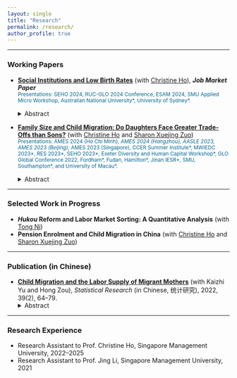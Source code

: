 ```yaml
---
layout: single
title: "Research"
permalink: /research/
author_profile: true
---
```



------
### Working Papers
- [**Social Institutions and Low Birth Rates**](https://yutao-wang-econ.github.io/files/JMP_YutaoWANG.pdf) (with [Christine Ho](https://sites.google.com/site/christineho5)), **_Job Market Paper_**
<br /><span style="color: #006692;"><sub>Presentations: SEHO 2024, RUC-GLO 2024 Conference, ESAM 2024, SMU Applied Micro Workshop, Australian National University*, University of Sydney*.</sub></span><br />
   <details>
   <summary>Abstract</summary>
      We document three cross-sectional stylized facts on labor supply and family formation. First, female labor force participation (FLFP) and total fertility rates (TFRs) are much lower in Eastern societies compared to Western economies. Second, labor hours and the gender pay gap are much higher in the East than in the West. Third, parents invest more on schooling in Eastern societies compared to Western economies. To account for these features, we develop and estimate a rich heterogeneous-agent model with endogenous marriage, fertility, labor supply, and time and money investment in children. Estimates using data from South Korea and the United States highlight the importance of gender norms and long work hours practices in driving down FLFP while child quality mores drive down fertility in South Korea. Our results suggest that a multi-pronged policy approach or reductions in the gender pay gap may help boost both FLFP and fertility in East Asia. <!--- <br /><span style="color: #006692;"><sub>Presentations: SEHO 2024, RUC-GLO 2024 Conference, ESAM 2024, Australian National University*, University of Sydney*.</sub></span><br /> --->
   </details>
   <!-- Medium skip -->
  <!---
     <span style="color: #006692;">Conference Presentations :</span> SEHO 2024.
  --->
  <!--- [Draft (Coming soon)](#Buttons){: .btn--research} [Slides (Coming soon)](#Buttons){: .btn--research}
  <a href="" target="_blank" rel="noopener noreferrer">
  <i class="fas fa-file-pdf"></i> Draft (Coming soon)</a>
  <a href="" target="_blank" rel="noopener noreferrer">
  <i class="fas fa-file-powerpoint"></i> Slides (Coming soon)</a>
   --->
 
- [**Family Size and Child Migration: Do Daughters Face Greater Trade-Offs than Sons?**](https://yutao-wang-econ.github.io/files/Ho,%20Wang,%20and%20Zuo%20(2024)%20Family%20Size%20and%20Child%20Migration.pdf) (with [Christine Ho](https://sites.google.com/site/christineho5) and [Sharon Xuejing Zuo](https://sites.google.com/site/sharonxuejingzuo/home))
<br /><span style="color: #006692;"><sub>Presentations: AMES 2024 (Ho Chi Minh)*, AMES 2024 (Hangzhou), AASLE 2023, AMES 2023 (Beijing)*, AMES 2023 (Singapore), CCER Summer Institute*, MWIEDC 2023*, RES 2023*, SEHO 2023*, Exeter Diversity and Human Capital Workshop*, GLO Global Conference 2022, Fordham*, Fudan, Hamilton*, Jinan IESR*, SMU, Southampton*, and University of Macau*.</sub></span> <br /> 
  <!---
    **<span style="color: #a60000;"> (New Draft!)</span>**
  --->
   <details>
   <summary>Abstract</summary>
     We show that, conditional on family size, rural boys and girls are equally likely to migrate with parents in China. Nevertheless, daughters' migration may still be compromised because they tend to have more siblings in societies with strong son preference, and larger families are more likely to leave all children behind. We find that a one unit increase in sibship size decreases the probability that a daughter migrates by 12.5 percentage points—with stronger effects when migration restrictions are more stringent—but has negligible effects on sons. The results suggest that gender-neutral migration constraints may generate gendered family size trade-offs. <!--- <br /><span style="color: #006692;"><sub>Presentations: AMES 2024 (Ho Chi Minh)*, AMES 2024 (Hangzhou), AASLE 2023, AMES 2023 (Beijing)*, AMES 2023 (Singapore), CCER Summer Institute*, MWIEDC 2023*, RES 2023*, SEHO 2023*, Exeter Diversity and Human Capital Workshop*, GLO Global Conference 2022, Fordham*, Fudan, Hamilton*, Jinan IESR*, SMU, Southampton*, and University of Macau*.</sub></span> <br /> --->
   </details>
   <!-- Medium skip -->

   <!---
   <span style="color: #006692;">Conference Presentations (\*: presented by coauthors):</span> AMES 2024 (Ho Chi Minh)\*, AMES 2024 (Hangzhou), AASLE 2023, AMES 2023 (Beijing)\*, AMES 2023 (Singapore), CCER Summer Institute\*, MWIEDC 2023\*, RES 2023\*, SEHO 2023\*, Exeter Diversity and Human Capital Workshop\*, GLO Global Conference 2022.
  --->

  <!--- [Draft <span style="color: #a60000;"> New Draft!</span>](#Buttons){: .btn--research} [Slides (Coming soon)](#Buttons){: .btn--research} 
  <a href="https://Yutao-Wang-Econ.github.io/files/Ho, Wang, and Zuo (2024) Family Size and Child Migration.pdf" target="_blank" rel="noopener noreferrer">
  <i class="fas fa-file-pdf"></i> Draft</a>
  <a href="" target="_blank" rel="noopener noreferrer">
  <i class="fas fa-file-powerpoint"></i> Slides (Coming soon)</a>
  --->
  <!---  <i class="fas fa-file-pdf"></i> Draft <span style="color: #a60000;"> (New!)</span></a>  --->
  




------
### Selected Work in Progress
- **_Hukou_ Reform and Labor Market Sorting: A Quantitative Analysis** (with [Tong Ni](https://tong-ni.github.io/))
- **Pension Enrolment and Child Migration in China**
  (with [Christine Ho](https://sites.google.com/site/christineho5) and [Sharon Xuejing Zuo](https://sites.google.com/site/sharonxuejingzuo/home))  

------
### Publication (in Chinese)
- [**Child Migration and the Labor Supply of Migrant Mothers**](https://d.wanfangdata.com.cn/periodical/tongjyj202202005)  (with Kaizhi Yu and Hong Zou), _Statistical Research_ (in Chinese, 统计研究), 2022, 39(2), 64–79.
   <details>
   <summary>Abstract</summary>
     We examine the causal effects of preschool child migration on female migrants' labor force participation (FLFP) and their working hours. Utilizing data from the China Migrant Dynamic Survey and leveraging community-level variations in average child migration rates, we find that child migration significantly reduces both FLFP and hours worked among female migrants. These results remain robust across various checks, including relaxing the exclusion restriction with bound estimators and using alternative instruments. Further heterogeneous analyses reveal that the negative impact of child migration diminishes when access to outsourced formal childcare is available. In contrast, grandparent-provided childcare has a negligible effect on alleviating the consequences of child migration. Moreover, we provide suggestive evidence that the caregiving burden on grandparents adversely affects their health, thereby offsetting potential positive effects on female labor supply. Our findings suggest that enhancing access to formal childcare, such as daycare centers, may effectively alleviate these negative effects.
   </details>

------
### Research Experience
- Research Assistant to Prof. Christine Ho, Singapore Management University, 2022–2025
- Research Assistant to Prof. Jing Li, Singapore Management University, 2021


